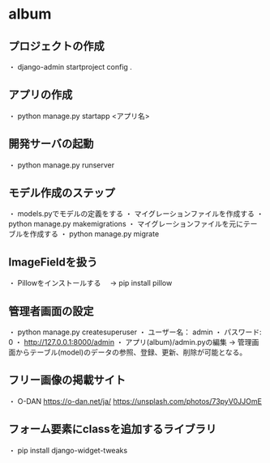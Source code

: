 # album

## プロジェクトの作成
   ・ django-admin startproject config .

## アプリの作成
   ・ python manage.py startapp <アプリ名>

## 開発サーバの起動
   ・ python manage.py runserver

## モデル作成のステップ
   ・ models.pyでモデルの定義をする
   ・ マイグレーションファイルを作成する
     ・ python manage.py makemigrations
   ・ マイグレーションファイルを元にテーブルを作成する
     ・ python manage.py migrate

## ImageFieldを扱う
   ・ Pillowをインストールする
   　→ pip install pillow
   
## 管理者画面の設定
   ・ python manage.py createsuperuser
      ・ ユーザー名： admin
      ・ パスワード: 0
   ・ http://127.0.0.1:8000/admin
   ・ アプリ(album)/admin.pyの編集
     → 管理画面からテーブル(model)のデータの参照、登録、更新、削除が可能となる。

## フリー画像の掲載サイト
   ・ O-DAN https://o-dan.net/ja/
            https://unsplash.com/photos/73pyV0JJOmE
            
## フォーム要素にclassを追加するライブラリ
   ・ pip install django-widget-tweaks